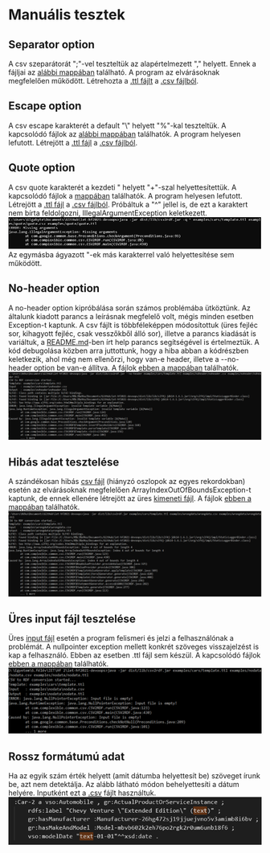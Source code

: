 # Manuális tesztek

## Separator option
A csv szeparátorát ";"-vel teszteltük az alapértelmezett "," helyett. Ennek a fájljai az [alábbi mappában](../examples/separator) található. A program az elvárásoknak megfelelően működött. Létrehozta a [.ttl fájlt](../examples/separator/separator.ttl) a [.csv fájlból](../examples/separator/separator.csv).

## Escape option
A csv escape karakterét a default "\\" helyett "%"-kal teszteltük. A kapcsolódó fájlok az [alábbi mappában](../examples/escape) találhatók. A program helyesen lefutott. Létrejött a [.ttl fájl](../examples/escape/escape.ttl) a [.csv fájlból](../examples/escape/escape.csv).

## Quote option
A csv quote karakterét a kezdeti " helyett "+"-szal helyettesítettük. A kapcsolódó fájlok a [mappában](../examples/quote) találhatók. A program helyesen lefutott. Létrejött a [.ttl fájl](../examples/quote/quote.ttl) a [.csv fájlból](../examples/quote/quote.csv). Próbáltuk a "^" jellel is, de ezt a karaktert nem bírta feldolgozni, IllegalArgumentException keletkezett.
![](../examples/quote/exception.png)  
Az egymásba ágyazott "-ek más karakterrel való helyettesítése sem működött.

## No-header option
A no-header option kipróbálása során számos problémába ütköztünk. Az általunk kiadott parancs a leírásnak megfelelő volt, mégis minden esetben Exception-t kaptunk. A csv fájlt is többféleképpen módosítottuk (üres fejléc sor, kihagyott fejléc, csak vesszőkből álló sor), illetve a parancs kiadását is variáltuk, a [README.md](../README.md)-ben írt help parancs segítségével is értelmeztük.
A kód debugolása közben arra juttottunk, hogy a hiba abban a kódrészben keletkezik, ahol még nem ellenőrzi, hogy van-e header, illetve a --no-header option be van-e állítva. A fájlok [ebben a mappában](../examples/noheader) találhatók.
![](../examples/noheader/exception.png)

## Hibás adat tesztelése

A szándékosan hibás [csv fájl](../examples/wrongdata/wrongdata.csv) (hiányzó oszlopok az egyes rekordokban) esetén az elvárásoknak megfelelően ArrayIndexOutOfBoundsException-t kaptunk, de ennek ellenére létrejött az üres [kimeneti fájl](../examples/wrongdata/wrongdata.ttl). A fájlok [ebben a mappában](../examples/wrongdata) találhatók.
![](../examples/wrongdata/exception.png)

## Üres input fájl tesztelése

Üres [input fájl](../examples/nodata/nodata.csv) esetén a program felismeri és jelzi a felhasználónak a problémát. A nullpointer exception mellett konkrét szöveges visszajelzést is kap a felhasználó. Ebben az esetben .ttl fájl sem készül. A kapcsolódó fájlok [ebben a mappában](../examples/nodata) találhatók.
![](../examples/nodata/nodata.png)

## Rossz formátumú adat

Ha az egyik szám érték helyett (amit dátumba helyettesít be) szöveget írunk be, azt nem detektálja. Az alább látható módon behelyettesíti a dátum helyére. Inputként ezt a [.csv](../examples/wrongFormat/wrongFormat.csv) fájlt használtuk.   
![](../examples/wrongFormat/rdf.png)